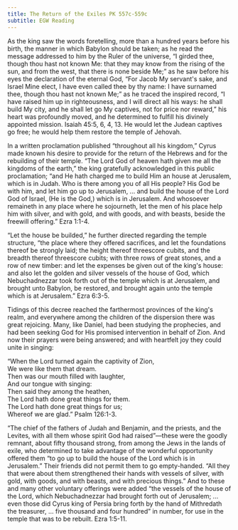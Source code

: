 ```yaml
---
title: The Return of the Exiles PK 557c-559c
subtitle: EGW Reading
---
```


As the king saw the words foretelling, more than a hundred years before his birth, the manner in which Babylon should be taken; as he read the message addressed to him by the Ruler of the universe, “I girded thee, though thou hast not known Me: that they may know from the rising of the sun, and from the west, that there is none beside Me;” as he saw before his eyes the declaration of the eternal God, “For Jacob My servant's sake, and Israel Mine elect, I have even called thee by thy name: I have surnamed thee, though thou hast not known Me;” as he traced the inspired record, “I have raised him up in righteousness, and I will direct all his ways: he shall build My city, and he shall let go My captives, not for price nor reward,” his heart was profoundly moved, and he determined to fulfill his divinely appointed mission. Isaiah 45:5, 6, 4, 13. He would let the Judean captives go free; he would help them restore the temple of Jehovah.

In a written proclamation published “throughout all his kingdom,” Cyrus made known his desire to provide for the return of the Hebrews and for the rebuilding of their temple. “The Lord God of heaven hath given me all the kingdoms of the earth,” the king gratefully acknowledged in this public proclamation; “and He hath charged me to build Him an house at Jerusalem, which is in Judah. Who is there among you of all His people? His God be with him, and let him go up to Jerusalem, ... and build the house of the Lord God of Israel, (He is the God,) which is in Jerusalem. And whosoever remaineth in any place where he sojourneth, let the men of his place help him with silver, and with gold, and with goods, and with beasts, beside the freewill offering.” Ezra 1:1-4.

“Let the house be builded,” he further directed regarding the temple structure, “the place where they offered sacrifices, and let the foundations thereof be strongly laid; the height thereof threescore cubits, and the breadth thereof threescore cubits; with three rows of great stones, and a row of new timber: and let the expenses be given out of the king's house: and also let the golden and silver vessels of the house of God, which Nebuchadnezzar took forth out of the temple which is at Jerusalem, and brought unto Babylon, be restored, and brought again unto the temple which is at Jerusalem.” Ezra 6:3-5.

Tidings of this decree reached the farthermost provinces of the king's realm, and everywhere among the children of the dispersion there was great rejoicing. Many, like Daniel, had been studying the prophecies, and had been seeking God for His promised intervention in behalf of Zion. And now their prayers were being answered; and with heartfelt joy they could unite in singing:

“When the Lord turned again the captivity of Zion,\
We were like them that dream.\
Then was our mouth filled with laughter,\
And our tongue with singing:\
Then said they among the heathen,\
The Lord hath done great things for them.\
The Lord hath done great things for us;\
Whereof we are glad.” Psalm 126:1-3.

“The chief of the fathers of Judah and Benjamin, and the priests, and the Levites, with all them whose spirit God had raised”—these were the goodly remnant, about fifty thousand strong, from among the Jews in the lands of exile, who determined to take advantage of the wonderful opportunity offered them “to go up to build the house of the Lord which is in Jerusalem.” Their friends did not permit them to go empty-handed. “All they that were about them strengthened their hands with vessels of silver, with gold, with goods, and with beasts, and with precious things.” And to these and many other voluntary offerings were added “the vessels of the house of the Lord, which Nebuchadnezzar had brought forth out of Jerusalem; ... even those did Cyrus king of Persia bring forth by the hand of Mithredath the treasurer, ... five thousand and four hundred” in number, for use in the temple that was to be rebuilt. Ezra 1:5-11.